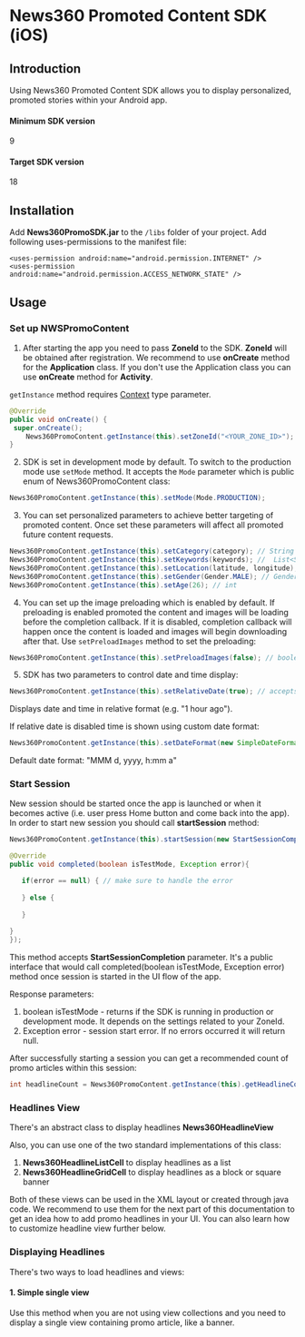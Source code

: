 News360 Promoted Content SDK (iOS)
===========
## Introduction
Using News360 Promoted Content SDK allows you to display personalized, promoted stories within your Android app.

#### Minimum SDK version
9

#### Target SDK version
18

## Installation
Add **News360PromoSDK.jar** to the `/libs` folder of your project.
Add following uses-permissions to the manifest file:
```
<uses-permission android:name="android.permission.INTERNET" />
<uses-permission android:name="android.permission.ACCESS_NETWORK_STATE" />
```

## Usage
### Set up NWSPromoContent

1. After starting the app you need to pass **ZoneId** to the SDK. **ZoneId** will be obtained after registration. 
 We recommend to use **onCreate** method for the **Application** class. If you don't use the Application class you can use **onCreate** method for **Activity**.
 
 `getInstance` method requires [Context](http://developer.android.com/reference/android/content/Context.html) type parameter.
 
 ```java
 @Override
 public void onCreate() {
  super.onCreate();
     News360PromoContent.getInstance(this).setZoneId("<YOUR_ZONE_ID>");
 }
 ```

2. SDK is set in development mode by default. To switch to the production mode use `setMode` method. It accepts the `Mode` parameter which is public enum of News360PromoContent class:
 
 ```java
 News360PromoContent.getInstance(this).setMode(Mode.PRODUCTION);
 ```

3. You can set personalized parameters to achieve better targeting of promoted content. Once set these parameters will affect all promoted future content requests.
 
 ```java
 News360PromoContent.getInstance(this).setCategory(category); // String
 News360PromoContent.getInstance(this).setKeywords(keywords); //  List<String> where each element is a keyword
 News360PromoContent.getInstance(this).setLocation(latitude, longitude); // double
 News360PromoContent.getInstance(this).setGender(Gender.MALE); // Gender which is public enum of News360PromoContent class
 News360PromoContent.getInstance(this).setAge(26); // int 
 ```
4. You can set up the image preloading which is enabled by default. 
 If preloading is enabled promoted the content and images will be loading before the completion callback.
 If it is disabled, completion callback will happen once the content is loaded and images will begin downloading after that. 
 Use `setPreloadImages` method to set the preloading:

 ```java
 News360PromoContent.getInstance(this).setPreloadImages(false); // boolean
 ```
 
5. SDK has two parameters to control date and time display:
 
 ```java
 News360PromoContent.getInstance(this).setRelativeDate(true); // accepts boolean
 ```
 Displays date and time in relative format (e.g. "1 hour ago"). 
 
 If relative date is disabled time is shown using custom date format:
 ```java
 News360PromoContent.getInstance(this).setDateFormat(new SimpleDateFormat("MMM d, yyyy, h:mm a")); // accepts SimpleDateFormat, defining the datetime format
 ```
 
 Default date format:
 "MMM d, yyyy, h:mm a"

### Start Session

New session should be started once the app is launched or when it becomes active (i.e. user press Home button and come back into the app). In order to start new session you should call **startSession** method:

```java
News360PromoContent.getInstance(this).startSession(new StartSessionCompletion() {

@Override
public void completed(boolean isTestMode, Exception error){

   if(error == null) { // make sure to handle the error
   
   } else {
   
   }
   
}
});
```

This method accepts **StartSessionCompletion** parameter. It's a public interface that would call completed(boolean isTestMode, Exception error) method once session is started in the UI flow of the app.

Response parameters: 
1. boolean isTestMode - returns if the SDK is running in production or development mode. It depends on the settings related to your ZoneId. 
2. Exception error - session start error. If no errors occurred it will return null. 

After successfully starting a session you can get a recommended count of promo articles within this session:
```java
int headlineCount = News360PromoContent.getInstance(this).getHeadlineCount();
```

### Headlines View
There's an abstract class to display headlines **News360HeadlineView**

Also, you can use one of the two standard implementations of this class:

1. **News360HeadlineListCell** to display headlines as a list
2. **News360HeadlineGridCell** to display headlines as a block or square banner

Both of these views can be used in the XML layout or created through java code. We recommend to use them for the next part of this documentation to get an idea how to add promo headlines in your UI. You can also learn how to customize headline view further below.

### Displaying Headlines

There's two ways to load headlines and views:

#### 1. Simple single view

Use this method when you are not using view collections and you need to display a single view containing promo article, like a banner.
